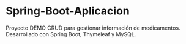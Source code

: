 # Spring-Boot-Aplicacion
Proyecto DEMO CRUD para gestionar información de medicamentos.
Desarrollado con Spring Boot, Thymeleaf y MySQL.
